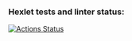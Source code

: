 ### Hexlet tests and linter status:
[![Actions Status](https://github.com/Se4iv/java-project-99/actions/workflows/hexlet-check.yml/badge.svg)](https://github.com/Se4iv/java-project-99/actions)
